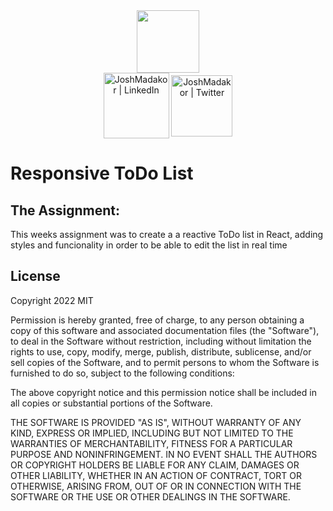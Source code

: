  <div id="header" align="center">
  <img src="https://media.giphy.com/media/M9gbBd9nbDrOTu1Mqx/giphy.gif" width="100"/>
</div>
<div id="badges" align="center">
  <a href="https://linkedin.com/in/matthew-solomon-8ba39b93"><img align="center" alt="JoshMadakor | LinkedIn" width="105px" src="https://img.shields.io/badge/LinkedIn-blue?style=for-the-badge&logo=linkedin&logoColor=white" alt="LinkedIn Badge" /></a>
  <a href="https://twitter.com/msolomon42"><img align="center" alt="JoshMadakor | Twitter" width="98px" src="https://img.shields.io/badge/Twitter-blue?style=for-the-badge&logo=twitter&logoColor=white" alt="Twitter Badge"/></a>
  </a>
</div>
<div align="center">
  <img src="https://komarev.com/ghpvc/?username=msolomon93&style=flat-square&color=blue" alt=""/>
</div>


<h1>Responsive ToDo List</h1>

<h2>The Assignment:</h2>

This weeks assignment was to create a a reactive ToDo list in React, adding styles and funcionality in order to be able to edit the list in real time




## License
Copyright 2022 MIT

Permission is hereby granted, free of charge, to any person obtaining a copy of this software and associated documentation files (the "Software"), to deal in the Software without restriction, including without limitation the rights to use, copy, modify, merge, publish, distribute, sublicense, and/or sell copies of the Software, and to permit persons to whom the Software is furnished to do so, subject to the following conditions:

The above copyright notice and this permission notice shall be included in all copies or substantial portions of the Software.

THE SOFTWARE IS PROVIDED "AS IS", WITHOUT WARRANTY OF ANY KIND, EXPRESS OR IMPLIED, INCLUDING BUT NOT LIMITED TO THE WARRANTIES OF MERCHANTABILITY, FITNESS FOR A PARTICULAR PURPOSE AND NONINFRINGEMENT. IN NO EVENT SHALL THE AUTHORS OR COPYRIGHT HOLDERS BE LIABLE FOR ANY CLAIM, DAMAGES OR OTHER LIABILITY, WHETHER IN AN ACTION OF CONTRACT, TORT OR OTHERWISE, ARISING FROM, OUT OF OR IN CONNECTION WITH THE SOFTWARE OR THE USE OR OTHER DEALINGS IN THE SOFTWARE.


